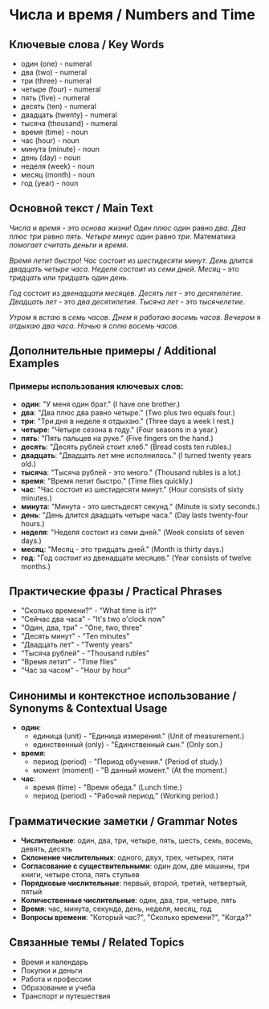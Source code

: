 # Числа и время / Numbers and Time

## Ключевые слова / Key Words
- один (one) - numeral
- два (two) - numeral
- три (three) - numeral
- четыре (four) - numeral
- пять (five) - numeral
- десять (ten) - numeral
- двадцать (twenty) - numeral
- тысяча (thousand) - numeral
- время (time) - noun
- час (hour) - noun
- минута (minute) - noun
- день (day) - noun
- неделя (week) - noun
- месяц (month) - noun
- год (year) - noun

## Основной текст / Main Text

*Числа* и *время* - это *основа* *жизни*! *Один* *плюс* *один* равно *два*. *Два* *плюс* *три* равно *пять*. *Четыре* *минус* *один* равно *три*. Математика *помогает* *считать* *деньги* и *время*.

*Время* *летит* *быстро*! *Час* состоит из *шестидесяти* *минут*. *День* длится *двадцать* *четыре* *часа*. *Неделя* состоит из *семи* *дней*. *Месяц* - это *тридцать* или *тридцать* *один* *день*.

*Год* состоит из *двенадцати* *месяцев*. *Десять* *лет* - это *десятилетие*. *Двадцать* *лет* - это *два* *десятилетия*. *Тысяча* *лет* - это *тысячелетие*.

*Утром* я *встаю* в *семь* *часов*. *Днем* я *работаю* *восемь* *часов*. *Вечером* я *отдыхаю* *два* *часа*. *Ночью* я *сплю* *восемь* *часов*.

## Дополнительные примеры / Additional Examples

### Примеры использования ключевых слов:
- **один**: "У меня один брат." (I have one brother.)
- **два**: "Два плюс два равно четыре." (Two plus two equals four.)
- **три**: "Три дня в неделе я отдыхаю." (Three days a week I rest.)
- **четыре**: "Четыре сезона в году." (Four seasons in a year.)
- **пять**: "Пять пальцев на руке." (Five fingers on the hand.)
- **десять**: "Десять рублей стоит хлеб." (Bread costs ten rubles.)
- **двадцать**: "Двадцать лет мне исполнилось." (I turned twenty years old.)
- **тысяча**: "Тысяча рублей - это много." (Thousand rubles is a lot.)
- **время**: "Время летит быстро." (Time flies quickly.)
- **час**: "Час состоит из шестидесяти минут." (Hour consists of sixty minutes.)
- **минута**: "Минута - это шестьдесят секунд." (Minute is sixty seconds.)
- **день**: "День длится двадцать четыре часа." (Day lasts twenty-four hours.)
- **неделя**: "Неделя состоит из семи дней." (Week consists of seven days.)
- **месяц**: "Месяц - это тридцать дней." (Month is thirty days.)
- **год**: "Год состоит из двенадцати месяцев." (Year consists of twelve months.)

## Практические фразы / Practical Phrases

- "Сколько времени?" - "What time is it?"
- "Сейчас два часа" - "It's two o'clock now"
- "Один, два, три" - "One, two, three"
- "Десять минут" - "Ten minutes"
- "Двадцать лет" - "Twenty years"
- "Тысяча рублей" - "Thousand rubles"
- "Время летит" - "Time flies"
- "Час за часом" - "Hour by hour"

## Синонимы и контекстное использование / Synonyms & Contextual Usage

- **один**: 
  - единица (unit) - "Единица измерения." (Unit of measurement.)
  - единственный (only) - "Единственный сын." (Only son.)
- **время**: 
  - период (period) - "Период обучения." (Period of study.)
  - момент (moment) - "В данный момент." (At the moment.)
- **час**: 
  - время (time) - "Время обеда." (Lunch time.)
  - период (period) - "Рабочий период." (Working period.)

## Грамматические заметки / Grammar Notes

- **Числительные**: один, два, три, четыре, пять, шесть, семь, восемь, девять, десять
- **Склонение числительных**: одного, двух, трех, четырех, пяти
- **Согласование с существительными**: один дом, две машины, три книги, четыре стола, пять стульев
- **Порядковые числительные**: первый, второй, третий, четвертый, пятый
- **Количественные числительные**: один, два, три, четыре, пять
- **Время**: час, минута, секунда, день, неделя, месяц, год
- **Вопросы времени**: "Который час?", "Сколько времени?", "Когда?"

## Связанные темы / Related Topics

- Время и календарь
- Покупки и деньги
- Работа и профессии
- Образование и учеба
- Транспорт и путешествия
